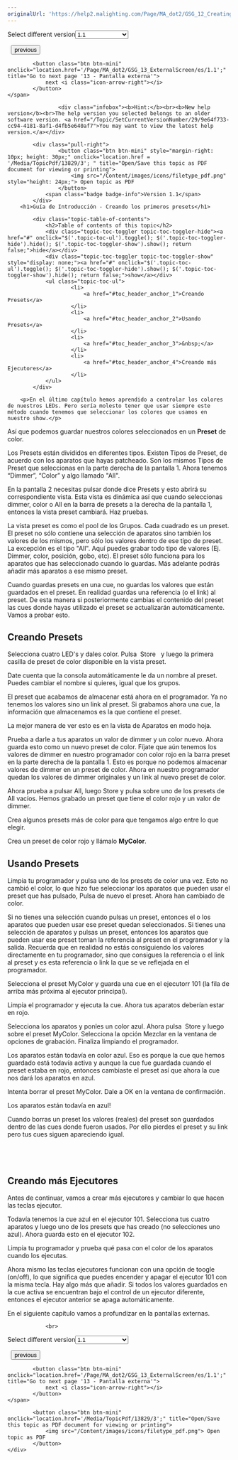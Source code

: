 ```yaml
---
originalUrl: 'https://help2.malighting.com/Page/MA_dot2/GSG_12_CreatingPresets/es/1.1'
---
```


<div class="topic-navigation">

<div class="pull-right">
	<span class="pull-left">


<div class="pull-left">
<form action="/Topic/SetCurrentVersionNumber" class="form-inline" id="frmTagSelector" method="post">	<span class="form-mini">
		<div class="input-prepend"><span class="add-on">Select different version</span><select autocomplete="off" id="versionNumberId" name="versionNumberId" onchange="$(this).closest('#frmTagSelector').submit();" style="width: 120px;"><option value="">- latest -</option>
<option selected="selected" value="3">1.1</option>
<option value="7">1.2</option>
<option value="12">1.3</option>
<option value="16">1.5</option>
<option value="29">1.9</option>
</select></div>
		<input data-val="true" data-val-number="The field Int32 must be a number." data-val-required="The Int32 field is required." id="ProductId" name="ProductId" type="hidden" value="7">
		<input id="CurrentGuid" name="CurrentGuid" type="hidden" value="9e64f733-cc94-4181-8af1-d4fb5e640af7">
	</span>
</form></div>&nbsp;	</span>
	<span class="pull-right" style="white-space: nowrap;">
			<button class="btn btn-mini" onclick="location.href='/Page/MA_dot2/GSG_11_WorkingWithColors/es/1.1'; " title="Go to previous page '11 - Trabajando con colores'">
				<i class="icon-arrow-left"></i> previous
			</button>

			<button class="btn btn-mini" onclick="location.href='/Page/MA_dot2/GSG_13_ExternalScreen/es/1.1';" title="Go to next page '13 - Pantalla externa'">
				next <i class="icon-arrow-right"></i> 
			</button>
	</span>
</div>
<div class="clear-fix" style="margin-bottom: 10px"></div>
</div>

					<div class="infobox"><b>Hint:</b><br><b>New help version</b><br>The help version you selected belongs to an older software version. <a href="/Topic/SetCurrentVersionNumber/29/9e64f733-cc94-4181-8af1-d4fb5e640af7">You may want to view the latest help version.</a></div>

			<div class="pull-right">
					<button class="btn btn-mini" style="margin-right: 10px; height: 30px;" onclick="location.href = '/Media/TopicPdf/13829/3'; " title="Open/Save this topic as PDF document for viewing or printing">
						<img src="/Content/images/icons/filetype_pdf.png" style="height: 24px;"> Open topic as PDF
					</button>
				<span class="badge badge-info">Version 1.1</span>
			</div>
		<h1>Guía de Introducción - Creando los primeros presets</h1>

			<div class="topic-table-of-contents">
				<h2>Table of contents of this topic</h2>
				<div class="topic-toc-toggler topic-toc-toggler-hide"><a href="#" onclick="$('.topic-toc-ul').toggle(); $('.topic-toc-toggler-hide').hide(); $('.topic-toc-toggler-show').show(); return false;">hide</a></div>
				<div class="topic-toc-toggler topic-toc-toggler-show" style="display: none;"><a href="#" onclick="$('.topic-toc-ul').toggle(); $('.topic-toc-toggler-hide').show(); $('.topic-toc-toggler-show').hide(); return false;">show</a></div>
				<ul class="topic-toc-ul">
						<li>
							<a href="#toc_header_anchor_1">Creando Presets</a>
						</li>
						<li>
							<a href="#toc_header_anchor_2">Usando Presets</a>
						</li>
						<li>
							<a href="#toc_header_anchor_3">&nbsp;</a>
						</li>
						<li>
							<a href="#toc_header_anchor_4">Creando más Ejecutores</a>
						</li>
				</ul>
			</div>

		<p>En el último capítulo hemos aprendido a controlar los colores de nuestros LEDs. Pero sería molesto tener que usar siempre este método cuando tenemos que seleccionar los colores que usamos en nuestro show.</p>

<p>Así que podemos guardar nuestros colores seleccionados en un&nbsp;<strong>Preset</strong> de color.</p>

<p>Los Presets están divididos en diferentes tipos. Existen Tipos de Preset, de acuerdo con los aparatos que hayas patcheado. Son los mismos Tipos de Preset que seleccionas en la parte derecha de la pantalla 1. Ahora tenemos “Dimmer”, “Color” y algo llamado "All".</p>

<p>En la pantalla 2 necesitas pulsar donde dice&nbsp;<span class="softkey">Presets</span>&nbsp;y esto abrirá su correspondiente&nbsp;vista. Esta vista es dinámica así que cuando seleccionas dimmer, color o All en la barra de&nbsp;presets a la derecha de la pantalla 1, entonces la vista preset cambiará. Haz pruebas.</p>

<p>La vista preset es como el pool de los Grupos. Cada cuadrado es un preset. El preset no sólo contiene una selección de aparatos sino también los valores de los mismos, pero sólo los valores dentro de ese tipo de preset. La excepción es el tipo "All". Aquí puedes grabar todo tipo de valores (Ej. Dimmer, color, posición, gobo, etc). El preset sólo funciona para los aparatos que has seleccionado cuando lo guardas. Más adelante podrás añadir más aparatos a ese mismo preset.</p>

<p>Cuando guardas presets en una cue, no guardas los valores que están guardados en el preset. En realidad guardas una referencia (o el link) al preset. De esta manera si posteriormente cambias el contenido del preset las cues donde hayas utilizado el preset se actualizarán automáticamente. Vamos a probar esto.</p>

<a name="toc_header_anchor_1" id="toc_header_anchor_1" class="topic-toc-item"></a><h2>Creando Presets</h2>

<p>Selecciona cuatro LED's y dales color. Pulsa&nbsp; <span class="hardkey">Store</span> &nbsp;&nbsp;y luego la primera casilla de preset de color disponible en la vista preset.</p>

<p>Date cuenta que la consola automáticamente le da un nombre al preset. Puedes cambiar el nombre si quieres, igual que los grupos.</p>

<p>El preset que acabamos de almacenar está ahora en el programador. Ya no tenemos los valores sino un link al preset. Si grabamos ahora una cue, la información que almacenamos es la que contiene el preset.</p>

<p>La mejor manera de ver esto es en la vista de Aparatos en modo hoja.</p>

<p>Prueba a darle a tus aparatos un valor de dimmer y un color nuevo. Ahora guarda esto como un nuevo preset de color. Fíjate que aún tenemos los valores de dimmer en nuestro programador con color rojo en la barra preset en la parte derecha de la pantalla 1. Esto es porque no podemos almacenar valores de dimmer en un preset de color. Ahora en nuestro programador quedan los valores de dimmer originales y un link al nuevo preset de color.</p>

<p>Ahora prueba a pulsar&nbsp;<span class="softkey">All,</span>&nbsp;luego&nbsp;<span class="hardkey">Store</span>&nbsp;y pulsa sobre uno de los presets de All&nbsp;vacíos. Hemos grabado un preset&nbsp;que tiene el color rojo y un valor de dimmer.</p>

<p>Crea algunos&nbsp;presets más de color para que tengamos algo entre lo que elegir.&nbsp;</p>

<p>Crea un preset de color rojo y llámalo <strong>MyColor</strong>.</p>

<a name="toc_header_anchor_2" id="toc_header_anchor_2" class="topic-toc-item"></a><h2>Usando Presets</h2>

<p>Limpia tu programador y pulsa uno de los presets de color una vez. Esto no cambió el color, lo que hizo fue seleccionar los aparatos que pueden usar el preset que has pulsado, Pulsa de nuevo el preset. Ahora han cambiado de color.</p>

<p>Si no tienes una selección cuando pulsas un preset, entonces el o los aparatos que pueden usar ese preset quedan seleccionados. Si tienes una selección de aparatos y pulsas un preset, entonces los aparatos que pueden usar ese preset toman la referencia al preset en el programador y la salida. Recuerda que en realidad no estás consiguiendo los valores directamente en tu programador, sino que consigues la referencia o el link al preset y es esta referencia o link la que se ve reflejada en el programador.</p>

<p>Selecciona el preset MyColor y guarda una cue en el ejecutorr 101 (la fila de arriba más próxima al ejecutor principal).</p>

<p>Limpia el programador y ejecuta la cue. Ahora tus aparatos deberían estar en rojo.</p>

<p>Selecciona los aparatos y ponles&nbsp;un color azul. Ahora pulsa&nbsp; <span class="hardkey">Store</span>&nbsp;y luego sobre el preset&nbsp;<span class="softkey">MyColor.</span>&nbsp;Selecciona la opción&nbsp;<span class="softkey">Mezclar</span>&nbsp;en la ventana de opciones de grabación. Finaliza limpiando el programador.</p>

<p>Los aparatos están todavía en color azul. Eso es porque la cue que hemos guardado está todavía activa y aunque la cue fue guardada cuando el preset estaba en rojo, entonces cambiaste el preset&nbsp;así que ahora la cue nos dará los aparatos en azul.&nbsp;</p>

<p>Intenta borrar el preset MyColor. Dale a OK en la ventana de confirmación.</p>

<p>Los aparatos están todavía en azul!</p>

<p>Cuando borras un preset los valores (reales) del preset son guardados dentro de las cues donde fueron usados. Por ello pierdes el preset y su link pero tus cues&nbsp;siguen apareciendo igual.</p>

<a name="toc_header_anchor_3" id="toc_header_anchor_3" class="topic-toc-item"></a><h2>&nbsp;</h2>

<a name="toc_header_anchor_4" id="toc_header_anchor_4" class="topic-toc-item"></a><h2>Creando más Ejecutores</h2>

<p>Antes de continuar, vamos a crear más ejecutores y cambiar lo que hacen las teclas ejecutor.</p>

<p>Todavía tenemos la cue azul en el ejecutor 101. Selecciona tus cuatro aparatos y luego uno de los presets que has creado (no selecciones uno azul). Ahora guarda esto en el ejecutor 102.</p>

<p>Limpia tu programador y prueba qué pasa con el color de los aparatos cuando los ejecutas.</p>

<p>Ahora mismo las teclas ejecutores funcionan con una opción de toogle (on/off), lo que significa que puedes encender y apagar el ejecutor&nbsp;101 con la misma tecla. Hay algo más que añadir. Si todos los valores guardados en la cue activa se encuentran bajo el control de un ejecutor diferente, entonces el ejecutor anterior se apaga automáticamente.&nbsp;</p>

<p>En el siguiente capítulo vamos a profundizar en la pantallas externas.</p>


				<br>
<div class="topic-navigation">

<div class="pull-right">
	<span class="pull-left">


<div class="pull-left">
<form action="/Topic/SetCurrentVersionNumber" class="form-inline" id="frmTagSelector" method="post">	<span class="form-mini">
		<div class="input-prepend"><span class="add-on">Select different version</span><select autocomplete="off" id="versionNumberId" name="versionNumberId" onchange="$(this).closest('#frmTagSelector').submit();" style="width: 120px;"><option value="">- latest -</option>
<option selected="selected" value="3">1.1</option>
<option value="7">1.2</option>
<option value="12">1.3</option>
<option value="16">1.5</option>
<option value="29">1.9</option>
</select></div>
		<input data-val="true" data-val-number="The field Int32 must be a number." data-val-required="The Int32 field is required." id="ProductId" name="ProductId" type="hidden" value="7">
		<input id="CurrentGuid" name="CurrentGuid" type="hidden" value="9e64f733-cc94-4181-8af1-d4fb5e640af7">
	</span>
</form></div>&nbsp;	</span>
	<span class="pull-right" style="white-space: nowrap;">
			<button class="btn btn-mini" onclick="location.href='/Page/MA_dot2/GSG_11_WorkingWithColors/es/1.1'; " title="Go to previous page '11 - Trabajando con colores'">
				<i class="icon-arrow-left"></i> previous
			</button>

			<button class="btn btn-mini" onclick="location.href='/Page/MA_dot2/GSG_13_ExternalScreen/es/1.1';" title="Go to next page '13 - Pantalla externa'">
				next <i class="icon-arrow-right"></i> 
			</button>
	</span>
</div>
	<div class="clear-fix"></div>
	<div class="pull-right">
	
			<button class="btn btn-mini" onclick="location.href='/Media/TopicPdf/13829/3';" title="Open/Save this topic as PDF document for viewing or printing">
				<img src="/Content/images/icons/filetype_pdf.png"> Open topic as PDF
			</button>
	</div>
<div class="clear-fix" style="margin-bottom: 10px"></div>
</div>

	
